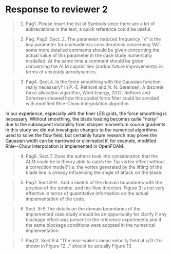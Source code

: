 # Response to reviewer 2

>1. Pag1. Please insert the list of Symbols since there are a lot of
abbreviations in the text, a quick reference could be useful.



>2. Pag. Pag3. Sect. 2. The parameter reduced frequency "k" is the key parameter
for unsteadiness considerations concerning VAT: some more detailed comments
should be given concerning the actual value of this parameter in the case study
numerically modelled. At the same time a comment should be given concerning the
ALM capabilities (and/or future improvements) in terms of unsteady aerodynamics.



>3. Pag4. Sect.4.  Is the force smoothing with the Gaussian function really
necessary? In P.-E. Réthoré and N. N. Sørensen, A discrete force allocation
algorithm, Wind Energy, 2012. Rethore and Sorensen showed how this spatial force
filter could be avoided with modified Rhie–Chow interpolation algorithm.

In our experience, especially with the finer LES grids, the force smoothing is
necessary. Without smoothing, the blade loading becomes quite "noisy" due to the
subsequent instability from sharper momentum source gradients. In this study we
did not investigate changes to the numerical algorithms used to solve the flow
field, but certainly future research may prove the Gaussian width can be
narrowed or eliminated if, for example, modified Rhie--Chow interpolation is
implemented in OpenFOAM.

>4. Pag6. Sect.7. Does the authors took into consideration that the ALM could be
in theory able to catch the Tip vortex effect without a correction model? i.e.
the vortex generated by the lifting of the blade line is already influencing the
angle of attack on the blade.



>5. Pag7. Sect.8-9 . Add a sketch of the domain boundaries with the position of
the turbine, and the flow direction. Figure 3 is not very effective in terms of
quantitative information on the actual implementation of the code.



>6. Sect. 8-9 The details on the domain boundaries of the implemented case study
should be an opportunity for clarify if any blockage effect was present in the
reference experiments and if the same blockage conditions were adopted in the
numerical implementation.


>7. Pag12. Sect.9.4 "The near-wake's mean velocity field at x/D=1 is shown in
Figure 12..." should be actually Figure 13
